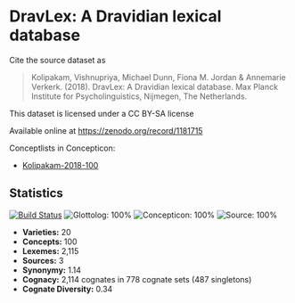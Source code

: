 # DravLex: A Dravidian lexical database

Cite the source dataset as

> Kolipakam, Vishnupriya, Michael Dunn, Fiona M. Jordan & Annemarie Verkerk. (2018). DravLex: A Dravidian lexical database. Max Planck Institute for Psycholinguistics, Nijmegen, The Netherlands.

This dataset is licensed under a CC BY-SA  license

Available online at https://zenodo.org/record/1181715

Conceptlists in Concepticon:
- [Kolipakam-2018-100](http://concepticon.clld.org/contributions/Kolipakam-2018-100)

## Statistics


[![Build Status](https://travis-ci.org/lexibank/dravlex.svg?branch=master)](https://travis-ci.org/lexibank/dravlex)
![Glottolog: 100%](https://img.shields.io/badge/Glottolog-100%25-brightgreen.svg "Glottolog: 100%")
![Concepticon: 100%](https://img.shields.io/badge/Concepticon-100%25-brightgreen.svg "Concepticon: 100%")
![Source: 100%](https://img.shields.io/badge/Source-100%25-brightgreen.svg "Source: 100%")

- **Varieties:** 20
- **Concepts:** 100
- **Lexemes:** 2,115
- **Sources:** 3
- **Synonymy:** 1.14
- **Cognacy:** 2,114 cognates in 778 cognate sets (487 singletons)
- **Cognate Diversity:** 0.34